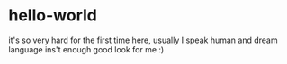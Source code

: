 # hello-world

it's so very hard for the first time here, usually I speak human and dream language
ins't enough
good look for me :)
